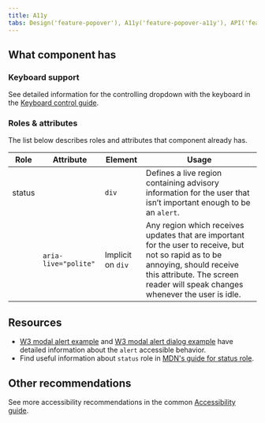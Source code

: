 ```yaml
---
title: A11y
tabs: Design('feature-popover'), A11y('feature-popover-a11y'), API('feature-popover-api'), Example('feature-popover-code'), Changelog('feature-popover-changelog')
---
```


## What component has

### Keyboard support

See detailed information for the controlling dropdown with the keyboard in the [Keyboard control guide](/core-principles/a11y/a11y-keyboard#keyboard_support_for_popper).

### Roles & attributes

The list below describes roles and attributes that component already has.

| Role   | Attribute            | Element           | Usage                                                                                                                                                                                                            |
| ------ | -------------------- | ----------------- | ---------------------------------------------------------------------------------------------------------------------------------------------------------------------------------------------------------------- |
| status |                      | `div`             | Defines a live region containing advisory information for the user that isn’t important enough to be an `alert`.                                                                                                |
|        | `aria-live="polite"` | Implicit on `div` | Any region which receives updates that are important for the user to receive, but not so rapid as to be annoying, should receive this attribute. The screen reader will speak changes whenever the user is idle. |

## Resources

- [W3 modal alert example](https://www.w3.org/TR/wai-aria-practices-1.1/examples/alert/alert.html) and [W3 modal alert dialog example](https://www.w3.org/TR/wai-aria-practices-1.1/examples/dialog-modal/alertdialog.html) have detailed information about the `alert` accessible behavior.
- Find useful information about `status` role in [MDN's guide for status role](https://developer.mozilla.org/en-US/docs/Web/Accessibility/ARIA/Roles/status_role).

## Other recommendations

See more accessibility recommendations in the common [Accessibility guide](/core-principles/a11y/a11y).
